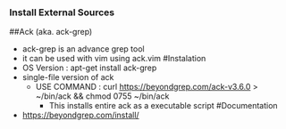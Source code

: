 ### Install External Sources

##Ack (aka. ack-grep)
- ack-grep is an advance grep tool
- it can be used with vim using ack.vim
#Instalation
- OS Version : apt-get install ack-grep
-  single-file version of ack
    - USE COMMAND : curl https://beyondgrep.com/ack-v3.6.0 > ~/bin/ack && chmod 0755 ~/bin/ack
        - This installs entire ack as a executable script
#Documentation
- https://beyondgrep.com/install/
